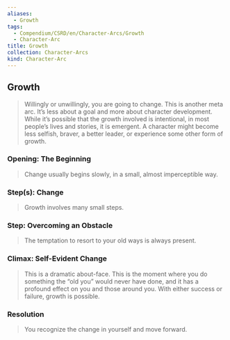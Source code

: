 ```yaml
---
aliases:
  - Growth
tags:
  - Compendium/CSRD/en/Character-Arcs/Growth
  - Character-Arc
title: Growth
collection: Character-Arcs
kind: Character-Arc
---
```

## Growth
>Willingly or unwillingly, you are going to change. This is another meta arc. It’s less about a goal and more about character development. While it’s possible that the growth involved is intentional, in most people’s lives and stories, it is emergent. A character might become less selfish, braver, a better leader, or experience some other form of growth.
### Opening: The Beginning  
>Change usually begins slowly, in a small, almost imperceptible way.
### Step(s): Change  
>Growth involves many small steps. 
### Step: Overcoming an Obstacle  
>The temptation to resort to your old ways is always present. 
### Climax: Self-Evident Change  
>This is a dramatic about-face. This is the moment where you do something the “old you” would never have done, and it has a profound effect on you and those around you. With either success or failure, growth is possible.
### Resolution  
>You recognize the change in yourself and move forward.